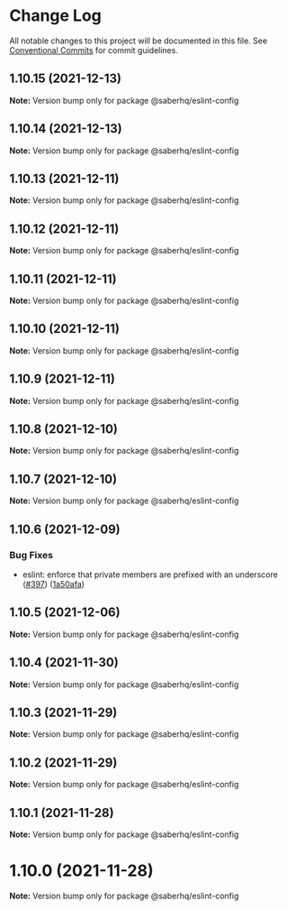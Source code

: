 # Change Log

All notable changes to this project will be documented in this file.
See [Conventional Commits](https://conventionalcommits.org) for commit guidelines.

## 1.10.15 (2021-12-13)

**Note:** Version bump only for package @saberhq/eslint-config





## 1.10.14 (2021-12-13)

**Note:** Version bump only for package @saberhq/eslint-config





## 1.10.13 (2021-12-11)

**Note:** Version bump only for package @saberhq/eslint-config





## 1.10.12 (2021-12-11)

**Note:** Version bump only for package @saberhq/eslint-config





## 1.10.11 (2021-12-11)

**Note:** Version bump only for package @saberhq/eslint-config





## 1.10.10 (2021-12-11)

**Note:** Version bump only for package @saberhq/eslint-config





## 1.10.9 (2021-12-11)

**Note:** Version bump only for package @saberhq/eslint-config





## 1.10.8 (2021-12-10)

**Note:** Version bump only for package @saberhq/eslint-config





## 1.10.7 (2021-12-10)

**Note:** Version bump only for package @saberhq/eslint-config





## 1.10.6 (2021-12-09)


### Bug Fixes

* eslint: enforce that private members are prefixed with an underscore ([#397](https://github.com/saber-hq/saber-common/issues/397)) ([1a50afa](https://github.com/saber-hq/saber-common/commit/1a50afaf13cb4389ba009fd4bdf206a4db2cad93))





## 1.10.5 (2021-12-06)

**Note:** Version bump only for package @saberhq/eslint-config





## 1.10.4 (2021-11-30)

**Note:** Version bump only for package @saberhq/eslint-config





## 1.10.3 (2021-11-29)

**Note:** Version bump only for package @saberhq/eslint-config





## 1.10.2 (2021-11-29)

**Note:** Version bump only for package @saberhq/eslint-config





## 1.10.1 (2021-11-28)

**Note:** Version bump only for package @saberhq/eslint-config





# 1.10.0 (2021-11-28)

**Note:** Version bump only for package @saberhq/eslint-config
